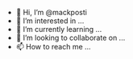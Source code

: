 - 👋 Hi, I’m @mackposti
- 👀 I’m interested in ...
- 🌱 I’m currently learning ...
- 💞️ I’m looking to collaborate on ...
- 📫 How to reach me ...

<!---
mackposti/mackposti is a ✨ special ✨ repository because its `README.md` (this file) appears on your GitHub profile.
You can click the Preview link to take a look at your changes.
--->

